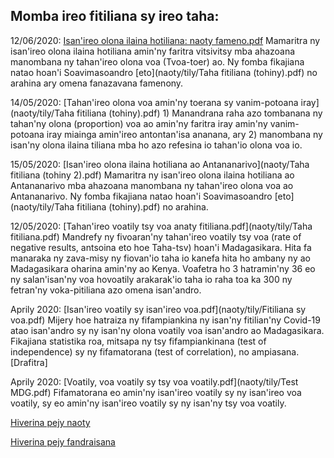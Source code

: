 ## Momba ireo fitiliana sy ireo taha:

12/06/2020: [Isan'ireo olona ilaina hotiliana: naoty fameno.pdf](naoty/tily/Taha.pdf) Mamaritra ny isan'ireo olona ilaina hotiliana amin'ny faritra vitsivitsy mba ahazoana manombana ny tahan'ireo olona voa (Tvoa-toer) ao. Ny fomba fikajiana natao hoan'i Soavimasoandro [eto](naoty/tily/Taha fitiliana (tohiny).pdf) no arahina ary omena fanazavana famenony.

14/05/2020: [Tahan'ireo olona voa amin'ny toerana sy vanim-potoana iray](naoty/tily/Taha fitiliana (tohiny).pdf) 1) Manandrana raha azo tombanana ny tahan'ny olona (proportion) voa ao amin'ny faritra
iray amin'ny vanim-potoana iray miainga amin'ireo antontan'isa ananana, ary 2) manombana ny isan'ny olona ilaina tiliana mba ho azo refesina io tahan'io olona voa io.

15/05/2020: [Isan'ireo olona ilaina hotiliana ao Antananarivo](naoty/Taha fitiliana (tohiny 2).pdf) Mamaritra ny isan'ireo olona ilaina hotiliana ao Antananarivo mba ahazoana manombana ny
tahan'ireo olona voa ao Antananarivo. Ny fomba fikajiana natao hoan'i Soavimasoandro [eto](naoty/tily/Taha fitiliana (tohiny).pdf) no arahina.

12/05/2020: [Tahan'ireo voatily tsy voa anaty fitiliana.pdf](naoty/tily/Taha fitiliana.pdf) Mandrefy ny fivoaran'ny tahan'ireo voatily tsy voa (rate of negative results, antsoina eto hoe Taha-tsv) hoan'i Madagasikara. Hita fa manaraka ny zava-misy ny fiovan'io taha io kanefa hita ho ambany ny ao Madagasikara oharina amin'ny ao Kenya. Voafetra ho 3 hatramin'ny 36 eo ny salan'isan'ny voa hovoatily arakarak'io taha io raha toa ka 300 ny fetran'ny voka-pitiliana azo omena isan'andro.

Aprily 2020: [Isan'ireo voatily sy isan'ireo voa.pdf](naoty/tily/Fitiliana sy voa.pdf) Mijery hoe hatraiza ny fifampiankina ny isan'ny fitilian'ny Covid-19 atao isan'andro sy ny isan'ny olona voatily voa isan'andro ao Madagasikara. Fikajiana statistika roa, mitsapa ny tsy fifampiankinana (test of independence) sy ny fifamatorana (test of correlation), no ampiasana. [Drafitra]

Aprily 2020: [Voatily, voa voatily sy tsy voa voatily.pdf](naoty/tily/Test MDG.pdf) Fifamatorana eo amin'ny isan'ireo voatily sy ny isan'ireo voa voatily, sy eo amin'ny isan'ireo voatily sy ny isan'ny tsy voa voatily.

[Hiverina pejy naoty](./pejynaoty.md)

[Hiverina pejy fandraisana](./) 
